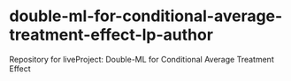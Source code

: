 # double-ml-for-conditional-average-treatment-effect-lp-author
Repository for liveProject: Double-ML for Conditional Average Treatment Effect
